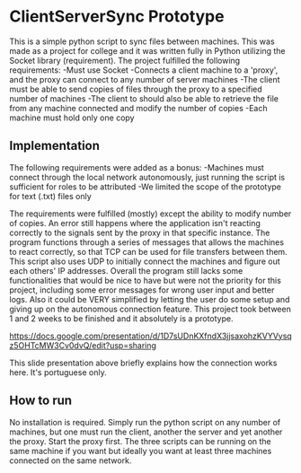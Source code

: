 # ClientServerSync Prototype

This is a simple python script to sync files between machines. This was made as a project for college and it was written fully in Python utilizing the Socket library (requirement). The project fulfilled the following requirements:
-Must use Socket
-Connects a client machine to a 'proxy', and the proxy can connect to any number of server machines
-The client must be able to send copies of files through the proxy to a specified number of machines
-The client to should also be able to retrieve the file from any machine connected and modify the number of copies
-Each machine must hold only one copy

## Implementation

The following requirements were added as a bonus:
-Machines must connect through the local network autonomously, just running the script is sufficient for roles to be attributed
-We limited the scope of the prototype for text (.txt) files only


The requirements were fulfilled (mostly) except the ability to modify number of copies. An error still happens where the application isn't reacting correctly to the signals sent by the proxy in that specific instance. 
The program functions through a series of messages that allows the machines to react correctly, so that TCP can be used for file transfers between them. This script also uses UDP to initially connect the machines and figure out each others' IP addresses.
Overall the program still lacks some functionalities that would be nice to have but were not the priority for this project, including some error messages for wrong user input and better logs. Also it could be VERY simplified by letting the user do some setup and giving up on the autonomous connection feature.
This project took between 1 and 2 weeks to be finished and it absolutely is a prototype.

https://docs.google.com/presentation/d/1D7sUDnKXfndX3jjsaxohzKVYVysqz5OHTcMW3Cv0dvQ/edit?usp=sharing

This slide presentation above briefly explains how the connection works here. It's portuguese only.

## How to run

No installation is required. Simply run the python script on any number of machines, but one must run the client, another the server and yet another the proxy. 
Start the proxy first. The three scripts can be running on the same machine if you want but ideally you want at least three machines connected on the same network.
